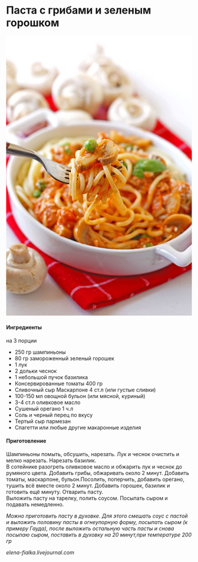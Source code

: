 ﻿---
image: ../../pics/1f56312e5f77dc0d09c9196bcc011445.jpg
---
# Паста с грибами и зеленым горошком

![Паста с грибами и зеленым горошком](../../pics/1f56312e5f77dc0d09c9196bcc011445.jpg)

#### Ингредиенты
на 3 порции

* 250 гр шампиньоны
* 80 гр замороженный зеленый горошек
* 1 лук
* 2 дольки чеснок
* 1 небольшой пучок базилика
* Консервированные томаты 400 гр
* Сливочный сыр Маскарпоне 4 ст.л \(или густые сливки\)
* 100-150 мл овощной бульон \(или мясной, куриный\)
* 3-4 ст.л оливковое масло
* Сушеный орегано 1 ч.л
* Соль и черный перец по вкусу
* Тертый сыр пармезан
* Спагетти или любые другие макаронные изделия

#### Приготовление

Шампиньоны помыть, обсушить, нарезать. Лук и чеснок очистить и мелко нарезать. Нарезать базилик.  
В сотейнике разогреть оливковое масло и обжарить лук и чеснок до румяного цвета. Добавить грибы, обжаривать около 2 минут. Добавить томаты, маскарпоне, бульон.Посолить, поперчить, добавить орегано, тушить всё вместе около 2 минут. Добавить горошек, базилик и готовить ещё минуту.
Отварить пасту.  
Выложить пасту на тарелку, полить соусом. Посыпать сыром и подавать немедленно.

_Можно приготовить пасту в духовке. Для этого смешать соус с пастой и выложить половину пасты в огнеупорную форму, посыпать сыром \(к примеру Гауда\), после выложить остальную часть пасты и снова посыпаю сыром, поставить в духовку на 20 минут,при температуре 200 гр_

*elena-fialka.livejournal.com*
